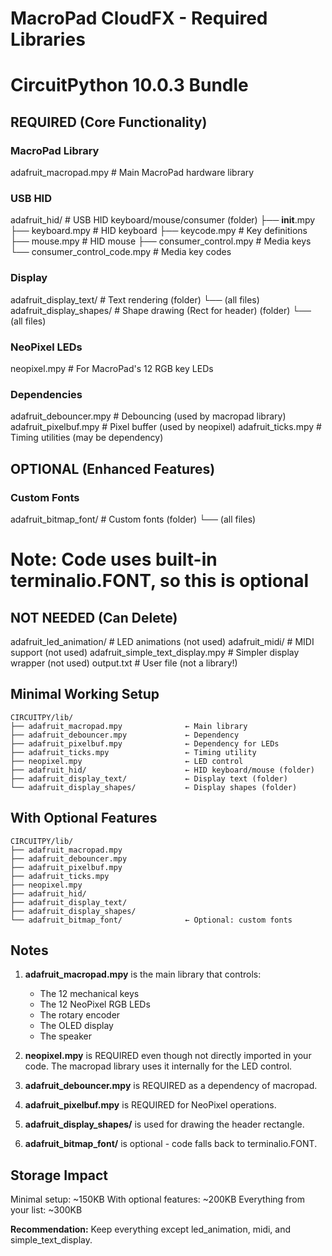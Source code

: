 # MacroPad CloudFX - Required Libraries
# CircuitPython 10.0.3 Bundle

## REQUIRED (Core Functionality)

### MacroPad Library
adafruit_macropad.mpy                  # Main MacroPad hardware library

### USB HID
adafruit_hid/                          # USB HID keyboard/mouse/consumer (folder)
  ├── __init__.mpy
  ├── keyboard.mpy                     # HID keyboard
  ├── keycode.mpy                      # Key definitions
  ├── mouse.mpy                        # HID mouse
  ├── consumer_control.mpy             # Media keys
  └── consumer_control_code.mpy        # Media key codes

### Display
adafruit_display_text/                 # Text rendering (folder)
  └── (all files)
adafruit_display_shapes/               # Shape drawing (Rect for header) (folder)
  └── (all files)

### NeoPixel LEDs
neopixel.mpy                           # For MacroPad's 12 RGB key LEDs

### Dependencies
adafruit_debouncer.mpy                 # Debouncing (used by macropad library)
adafruit_pixelbuf.mpy                  # Pixel buffer (used by neopixel)
adafruit_ticks.mpy                     # Timing utilities (may be dependency)

## OPTIONAL (Enhanced Features)

### Custom Fonts
adafruit_bitmap_font/                  # Custom fonts (folder)
  └── (all files)
# Note: Code uses built-in terminalio.FONT, so this is optional

## NOT NEEDED (Can Delete)

adafruit_led_animation/                # LED animations (not used)
adafruit_midi/                         # MIDI support (not used)
adafruit_simple_text_display.mpy       # Simpler display wrapper (not used)
output.txt                             # User file (not a library!)

## Minimal Working Setup

```
CIRCUITPY/lib/
├── adafruit_macropad.mpy              ← Main library
├── adafruit_debouncer.mpy             ← Dependency
├── adafruit_pixelbuf.mpy              ← Dependency for LEDs
├── adafruit_ticks.mpy                 ← Timing utility
├── neopixel.mpy                       ← LED control
├── adafruit_hid/                      ← HID keyboard/mouse (folder)
├── adafruit_display_text/             ← Display text (folder)
└── adafruit_display_shapes/           ← Display shapes (folder)
```

## With Optional Features

```
CIRCUITPY/lib/
├── adafruit_macropad.mpy
├── adafruit_debouncer.mpy
├── adafruit_pixelbuf.mpy
├── adafruit_ticks.mpy
├── neopixel.mpy
├── adafruit_hid/
├── adafruit_display_text/
├── adafruit_display_shapes/
└── adafruit_bitmap_font/              ← Optional: custom fonts
```

## Notes

1. **adafruit_macropad.mpy** is the main library that controls:
   - The 12 mechanical keys
   - The 12 NeoPixel RGB LEDs
   - The rotary encoder
   - The OLED display
   - The speaker

2. **neopixel.mpy** is REQUIRED even though not directly imported in your code.
   The macropad library uses it internally for the LED control.

3. **adafruit_debouncer.mpy** is REQUIRED as a dependency of macropad.

4. **adafruit_pixelbuf.mpy** is REQUIRED for NeoPixel operations.

5. **adafruit_display_shapes/** is used for drawing the header rectangle.

6. **adafruit_bitmap_font/** is optional - code falls back to terminalio.FONT.

## Storage Impact

Minimal setup: ~150KB
With optional features: ~200KB
Everything from your list: ~300KB

**Recommendation:** Keep everything except led_animation, midi, and simple_text_display.
